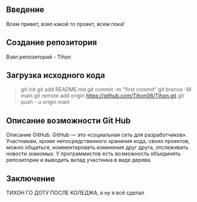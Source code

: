 
## Введение
Всем привет, взял какой то проект, всем пока!
## Создание репозитория
Взял репозиторий - Tihon
## Загрузка исходного кода

> git init
> git add README.md
> git commit -m "first commit"
> git brance -M main
> git remote add origin https://github.com/Tihon06/Tihon.git
> git push - u origin main
## Описание возможности Git Hub
  Описание GitHub. GitHub — это «социальная сеть для разработчиков». Участникам, кроме непосредственного хранения кода, своих проектов, можно общаться, комментировать изменения друг друга, отслеживать новости знакомых. У программистов есть возможность объединять репозитории и выводить вклад участника в виде дерева.
## Заключение
ТИХОН ГО ДОТУ ПОСЛЕ КОЛЕДЖА, я ну я всё сделал
